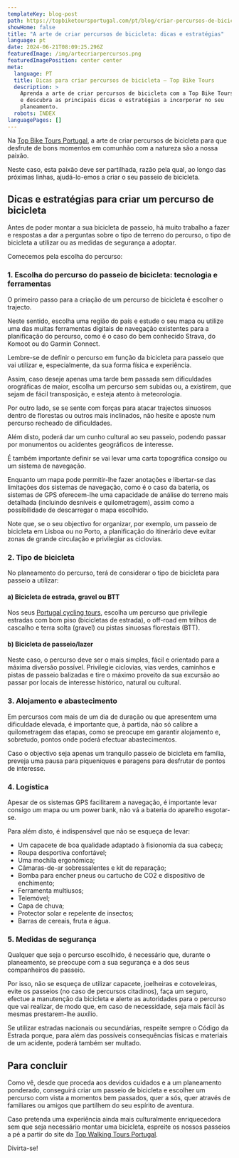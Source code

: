 ```yaml
---
templateKey: blog-post
path: https://topbiketoursportugal.com/pt/blog/criar-percursos-de-bicicleta-dicas-estrategias
showHome: false
title: "A arte de criar percursos de bicicleta: dicas e estratégias"
language: pt
date: 2024-06-21T08:09:25.296Z
featuredImage: /img/artecriarpercursos.png
featuredImagePosition: center center
meta:
  language: PT
  title: Dicas para criar percursos de bicicleta – Top Bike Tours
  description: >
    Aprenda a arte de criar percursos de bicicleta com a Top Bike Tours Portugal
    e descubra as principais dicas e estratégias a incorporar no seu
    planeamento.
  robots: INDEX
languagePages: []
---
```

Na [Top Bike Tours Portugal](https://topbiketoursportugal.com/pt/), a arte de criar percursos de bicicleta para que desfrute de bons momentos em comunhão com a natureza são a nossa paixão.

Neste caso, esta paixão deve ser partilhada, razão pela qual, ao longo das próximas linhas, ajudá-lo-emos a criar o seu passeio de bicicleta.

## Dicas e estratégias para criar um percurso de bicicleta

Antes de poder montar a sua bicicleta de passeio, há muito trabalho a fazer e respostas a dar a perguntas sobre o tipo de terreno do percurso, o tipo de bicicleta a utilizar ou as medidas de segurança a adoptar.

Comecemos pela escolha do percurso:

### 1. Escolha do percurso do passeio de bicicleta: tecnologia e ferramentas

O primeiro passo para a criação de um percurso de bicicleta é escolher o trajecto.

Neste sentido, escolha uma região do país e estude o seu mapa ou utilize uma das muitas ferramentas digitais de navegação existentes para a planificação do percurso, como é o caso do bem conhecido Strava, do Komoot ou do Garmin Connect.

Lembre-se de definir o percurso em função da bicicleta para passeio que vai utilizar e, especialmente, da sua forma física e experiência.

Assim, caso deseje apenas uma tarde bem passada sem dificuldades orográficas de maior, escolha um percurso sem subidas ou, a existirem, que sejam de fácil transposição, e esteja atento à meteorologia.

Por outro lado, se se sente com forças para atacar trajectos sinuosos dentro de florestas ou outros mais inclinados, não hesite e aposte num percurso recheado de dificuldades.

Além disto, poderá dar um cunho cultural ao seu passeio, podendo passar por monumentos ou acidentes geográficos de interesse.

É também importante definir se vai levar uma carta topográfica consigo ou um sistema de navegação.

Enquanto um mapa pode permitir-lhe fazer anotações e libertar-se das limitações dos sistemas de navegação, como é o caso da bateria, os sistemas de GPS oferecem-lhe uma capacidade de análise do terreno mais detalhada (incluindo desníveis e quilometragem), assim como a possibilidade de descarregar o mapa escolhido.

Note que, se o seu objectivo for organizar, por exemplo, um passeio de bicicleta em Lisboa ou no Porto, a planificação do itinerário deve evitar zonas de grande circulação e privilegiar as ciclovias.

### 2. Tipo de bicicleta

No planeamento do percurso, terá de considerar o tipo de bicicleta para passeio a utilizar:

#### a) Bicicleta de estrada, gravel ou BTT

Nos seus [Portugal cycling tours](https://topbiketoursportugal.com/pt/), escolha um percurso que privilegie estradas com bom piso (bicicletas de estrada), o off-road em trilhos de cascalho e terra solta (gravel) ou pistas sinuosas florestais (BTT).

#### b) Bicicleta de passeio/lazer

Neste caso, o percurso deve ser o mais simples, fácil e orientado para a máxima diversão possível. Privilegie ciclovias, vias verdes, caminhos e pistas de passeio balizadas e tire o máximo proveito da sua excursão ao passar por locais de interesse histórico, natural ou cultural.

### 3. Alojamento e abastecimento

Em percursos com mais de um dia de duração ou que apresentem uma dificuldade elevada, é importante que, à partida, não só calibre a quilometragem das etapas, como se preocupe em garantir alojamento e, sobretudo, pontos onde poderá efectuar abastecimentos.

Caso o objectivo seja apenas um tranquilo passeio de bicicleta em família, preveja uma pausa para piqueniques e paragens para desfrutar de pontos de interesse.

### 4. Logística

Apesar de os sistemas GPS facilitarem a navegação, é importante levar consigo um mapa ou um power bank, não vá a bateria do aparelho esgotar-se.

Para além disto, é indispensável que não se esqueça de levar:

* Um capacete de boa qualidade adaptado à fisionomia da sua cabeça;
* Roupa desportiva confortável;
* Uma mochila ergonómica;
* Câmaras-de-ar sobressalentes e kit de reparação;
* Bomba para encher pneus ou cartucho de CO2 e dispositivo de enchimento;
* Ferramenta multiusos;
* Telemóvel;
* Capa de chuva;
* Protector solar e repelente de insectos;
* Barras de cereais, fruta e água.

### 5. Medidas de segurança

Qualquer que seja o percurso escolhido, é necessário que, durante o planeamento, se preocupe com a sua segurança e a dos seus companheiros de passeio.

Por isso, não se esqueça de utilizar capacete, joelheiras e cotoveleiras, evite os passeios (no caso de percursos citadinos), faça um seguro, efectue a manutenção da bicicleta e alerte as autoridades para o percurso que vai realizar, de modo que, em caso de necessidade, seja mais fácil às mesmas prestarem-lhe auxílio.

Se utilizar estradas nacionais ou secundárias, respeite sempre o Código da Estrada porque, para além das possíveis consequências físicas e materiais de um acidente, poderá também ser multado.

## Para concluir

Como vê, desde que proceda aos devidos cuidados e a um planeamento ponderado, conseguirá criar um passeio de bicicleta e escolher um percurso com vista a momentos bem passados, quer a sós, quer através de familiares ou amigos que partilhem do seu espírito de aventura.

Caso pretenda uma experiência ainda mais culturalmente enriquecedora sem que seja necessário montar uma bicicleta, espreite os nossos passeios a pé a partir do site da [Top Walking Tours Portugal](https://topwalkingtoursportugal.com/pt/).

Divirta-se!